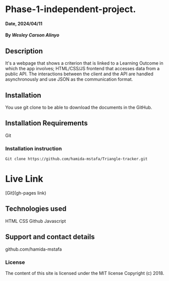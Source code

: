 # Phase-1-independent-project.

#### Date, 2024/04/11

#### By *Wesley Carson Alinyo*

## Description
It's a webpage that shows a criterion that is linked to a Learning Outcome in which the app involves;  HTML/CSS/JS frontend that accesses data from a public API. The interactions between the client and the API are handled asynchronously and use JSON as the communication format.

## Installation
You use git clone to be able to download the documents in the GitHub.

## Installation Requirements
Git

### Installation instruction
```
Git clone https://github.com/hamida-mstafa/Triangle-tracker.git

```

# Live Link
[Git](gh-pages link)

## Technologies used
HTML
CSS
Github
Javascript

## Support and contact details
github.com/hamida-mstafa

### License
The content of this site is licensed under the MIT license
Copyright (c) 2018.




